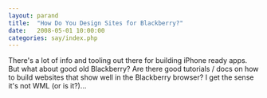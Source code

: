 ```yaml
---
layout: parand
title:  "How Do You Design Sites for Blackberry?"
date:   2008-05-01 10:00:00
categories: say/index.php
---
```

There's a lot of info and tooling out there for building iPhone ready apps. But what about good old Blackberry? Are there good tutorials / docs on how to build websites that show well in the Blackberry browser? I get the sense it's not WML \(or is it?\)…
